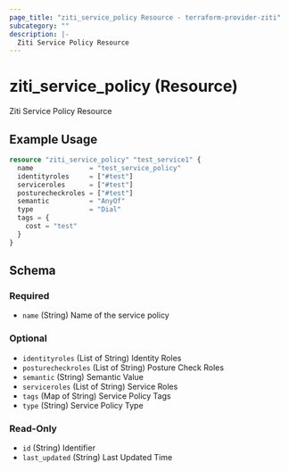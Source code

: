```yaml
---
page_title: "ziti_service_policy Resource - terraform-provider-ziti"
subcategory: ""
description: |-
  Ziti Service Policy Resource
---
```


# ziti_service_policy (Resource)

Ziti Service Policy Resource

## Example Usage

```terraform
resource "ziti_service_policy" "test_service1" {
  name              = "test_service_policy"
  identityroles     = ["#test"]
  serviceroles      = ["#test"]
  posturecheckroles = ["#test"]
  semantic          = "AnyOf"
  type              = "Dial"
  tags = {
    cost = "test"
  }
}
```

<!-- schema generated by tfplugindocs -->
## Schema

### Required

- `name` (String) Name of the service policy

### Optional

- `identityroles` (List of String) Identity Roles
- `posturecheckroles` (List of String) Posture Check Roles
- `semantic` (String) Semantic Value
- `serviceroles` (List of String) Service Roles
- `tags` (Map of String) Service Policy Tags
- `type` (String) Service Policy Type

### Read-Only

- `id` (String) Identifier
- `last_updated` (String) Last Updated Time
